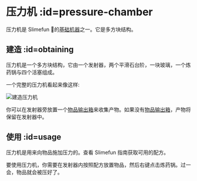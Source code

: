 # 压力机 :id=pressure-chamber

压力机是 Slimefun 的[基础机器](/Basic-Machines)之一。它是多方块结构。

## 建造 :id=obtaining

压力机是一个多方块结构，它由一个发射器，两个平滑石台阶，一块玻璃，一个炼药锅与四个活塞组成。

一个完整的压力机看起来像这样:

![建造压力机](https://cdn.jsdelivr.net/gh/Slimefun/Wiki@master/images/multiblock-pressure-chamber.png)

你可以在发射器旁放置一个[物品输出箱](/Output-Chest)来收集产物。如果没有[物品输出箱](/Output-Chest)，产物将保留在发射器中。

## 使用 :id=usage

压力机是用来向物品施加压力的。查看 Slimefun 指南获取可用的配方。

要使用压力机，你需要在发射器内按照配方放置物品，然后右键点击炼药锅。过一会，物品就会被压好了。
